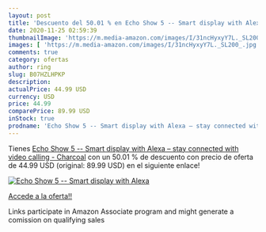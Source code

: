 ```yaml
---
layout: post
title: 'Descuento del 50.01 % en Echo Show 5 -- Smart display with Alexa '
date: 2020-11-25 02:59:39
thumbnailImage: 'https://m.media-amazon.com/images/I/31ncHyxyY7L._SL200_.jpg'
images: [ 'https://m.media-amazon.com/images/I/31ncHyxyY7L._SL200_.jpg' ]
comments: true
category: ofertas
author: ring
slug: B07HZLHPKP
description:
actualPrice: 44.99 USD
currency: USD
price: 44.99
comparePrice: 89.99 USD
inStock: true
prodname: 'Echo Show 5 -- Smart display with Alexa – stay connected with video calling - Charcoal'
---
```


Tienes [Echo Show 5 -- Smart display with Alexa – stay connected with video calling - Charcoal](https://www.amazon.com/dp/B07HZLHPKP/?tag=tolees-20) con un 50.01 % de descuento con precio de oferta de 44.99 USD (original: 89.99 USD) en el siguiente enlace!

[![Echo Show 5 -- Smart display with Alexa ](https://m.media-amazon.com/images/I/31ncHyxyY7L._SL200_.jpg)](https://www.amazon.com/dp/B07HZLHPKP/?tag=tolees-20)

[Accede a la oferta!!](https://www.amazon.com/dp/B07HZLHPKP/?tag=tolees-20)

Links participate in Amazon Associate program and might generate a comission on qualifying sales


